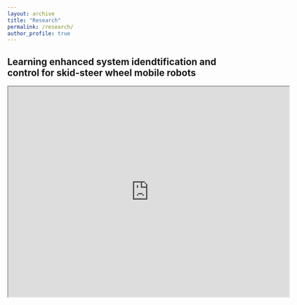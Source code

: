 ```yaml
---
layout: archive
title: "Research"
permalink: /research/
author_profile: true
---
```


## Learning enhanced system idendtification and control for skid-steer wheel mobile robots

<iframe src="https://drive.google.com/file/d/1xxEiJ1ZnoOiO0hCVd1E319fwY7Vy1X1u/preview" width="640" height="480" allow="autoplay"></iframe>

